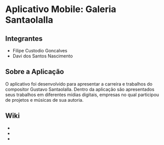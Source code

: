 # Aplicativo Mobile: Galeria Santaolalla

## Integrantes
- Filipe Custodio Goncalves
- Davi dos Santos Nascimento

## Sobre a Aplicação
O aplicativo foi desenvolvido para apresentar a carreira e trabalhos do compositor Gustavo Santaolalla. Dentro da aplicação são apresentados seus trabalhos em diferentes mídias digitais, empresas no qual participou de projetos e músicas de sua autoria.

## Wiki
-
-
-
